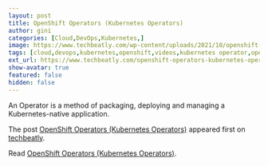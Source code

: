 ```yaml
---
layout: post
title: OpenShift Operators (Kubernetes Operators)
author: gini
categories: [Cloud,DevOps,Kubernetes,]
image: https://www.techbeatly.com/wp-content/uploads/2021/10/openshift-bootcamp-operators-1024x576.png
tags: [cloud,devops,kubernetes,openshift,videos,kubernetes operator,openshift bootcamp,openshift container platform,openshift for beginners,openshift free training,openshift operators,openshift4,]
ext_url: https://www.techbeatly.com/openshift-operators-kubernetes-operators/
show-avatar: true
featured: false
hidden: false
---
```


<p>An Operator is a method of packaging, deploying and managing a Kubernetes-native application. </p>
<p>The post <a href="https://www.techbeatly.com/openshift-operators-kubernetes-operators/">OpenShift Operators (Kubernetes Operators)</a> appeared first on <a href="https://www.techbeatly.com">techbeatly</a>.</p>

Read [OpenShift Operators (Kubernetes Operators)](https://www.techbeatly.com/openshift-operators-kubernetes-operators/).